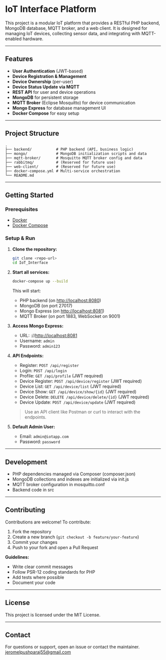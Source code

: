 # IoT Interface Platform

This project is a modular IoT platform that provides a RESTful PHP backend, MongoDB database, MQTT broker, and a web client. It is designed for managing IoT devices, collecting sensor data, and integrating with MQTT-enabled hardware.

---

## Features

- **User Authentication** (JWT-based)
- **Device Registration & Management**
- **Device Ownership** (per-user)
- **Device Status Update via MQTT**
- **REST API** for user and device operations
- **MongoDB** for persistent storage
- **MQTT Broker** (Eclipse Mosquitto) for device communication
- **Mongo Express** for database management UI
- **Docker Compose** for easy setup

---

## Project Structure

```
.
├── backend/           # PHP backend (API, business logic)
├── mongo/             # MongoDB initialization scripts and data
├── mqtt-broker/       # Mosquitto MQTT broker config and data
├── rabbitmq/          # (Reserved for future use)
├── web-client/        # (Reserved for future use)
├── docker-compose.yml # Multi-service orchestration
└── README.md
```

---

## Getting Started

### Prerequisites

- [Docker](https://www.docker.com/get-started)
- [Docker Compose](https://docs.docker.com/compose/)

### Setup & Run

1. **Clone the repository:**
   ```sh
   git clone <repo-url>
   cd IoT_Interface
   ```

2. **Start all services:**
   ```sh
   docker-compose up --build
   ```
   This will start:
   - PHP backend (on [http://localhost:8080](http://localhost:8080))
   - MongoDB (on port 27017)
   - Mongo Express (on [http://localhost:8081](http://localhost:8081))
   - MQTT Broker (on port 1883, WebSocket on 9001)

3. **Access Mongo Express:**
   - URL: ://[http://localhost:8081](httplocalhost:8081)
   - Username: `admin`
   - Password: `admin123`

4. **API Endpoints:**
   - Register: `POST /api/register`
   - Login: `POST /api/login`
   - Profile: `GET /api/profile` (JWT required)
   - Device Register: `POST /api/device/register` (JWT required)
   - Device List: `GET /api/device/list` (JWT required)
   - Device Show: `GET /api/device/show/{id}` (JWT required)
   - Device Delete: `DELETE /api/device/delete/{id}` (JWT required)
   - Device Update: `POST /api/device/update` (JWT required)

   > Use an API client like Postman or curl to interact with the endpoints.

5. **Default Admin User:**
   - Email: `admin@iotapp.com`
   - Password: `password`

---

## Development

- PHP dependencies managed via Composer (composer.json)
- MongoDB collections and indexes are initialized via init.js
- MQTT broker configuration in mosquitto.conf
- Backend code in src

---

## Contributing

Contributions are welcome! To contribute:

1. Fork the repository
2. Create a new branch (`git checkout -b feature/your-feature`)
3. Commit your changes
4. Push to your fork and open a Pull Request

**Guidelines:**
- Write clear commit messages
- Follow PSR-12 coding standards for PHP
- Add tests where possible
- Document your code

---

## License

This project is licensed under the MIT License.

---

## Contact

For questions or support, open an issue or contact the maintainer.
    jeromelpushparaj55@gmail.com
